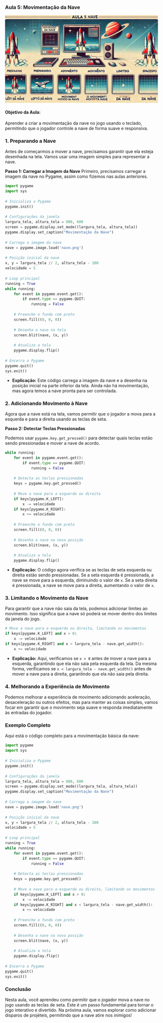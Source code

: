 ### Aula 5: Movimentação da Nave
![](../assets/image/05.jpeg)
#### Objetivo da Aula:
Aprender a criar a movimentação da nave no jogo usando o teclado, permitindo que o jogador controle a nave de forma suave e responsiva.

### 1. Preparando a Nave

Antes de começarmos a mover a nave, precisamos garantir que ela esteja desenhada na tela. Vamos usar uma imagem simples para representar a nave.

**Passo 1: Carregar a Imagem da Nave**
Primeiro, precisamos carregar a imagem da nave no Pygame, assim como fizemos nas aulas anteriores.

```python
import pygame
import sys

# Inicializa o Pygame
pygame.init()

# Configurações da janela
largura_tela, altura_tela = 800, 600
screen = pygame.display.set_mode((largura_tela, altura_tela))
pygame.display.set_caption("Movimentação da Nave")

# Carrega a imagem da nave
nave = pygame.image.load('nave.png')

# Posição inicial da nave
x, y = largura_tela // 2, altura_tela - 100
velocidade = 5

# Loop principal
running = True
while running:
    for event in pygame.event.get():
        if event.type == pygame.QUIT:
            running = False

    # Preenche o fundo com preto
    screen.fill((0, 0, 0))

    # Desenha a nave na tela
    screen.blit(nave, (x, y))

    # Atualiza a tela
    pygame.display.flip()

# Encerra o Pygame
pygame.quit()
sys.exit()
```

- **Explicação:** Este código carrega a imagem da nave e a desenha na posição inicial na parte inferior da tela. Ainda não há movimentação, mas agora temos a nave pronta para ser controlada.

### 2. Adicionando Movimento à Nave

Agora que a nave está na tela, vamos permitir que o jogador a mova para a esquerda e para a direita usando as teclas de seta.

**Passo 2: Detectar Teclas Pressionadas**

Podemos usar `pygame.key.get_pressed()` para detectar quais teclas estão sendo pressionadas e mover a nave de acordo.

```python
while running:
    for event in pygame.event.get():
        if event.type == pygame.QUIT:
            running = False

    # Detecta as teclas pressionadas
    keys = pygame.key.get_pressed()

    # Move a nave para a esquerda ou direita
    if keys[pygame.K_LEFT]:
        x -= velocidade
    if keys[pygame.K_RIGHT]:
        x += velocidade

    # Preenche o fundo com preto
    screen.fill((0, 0, 0))

    # Desenha a nave na nova posição
    screen.blit(nave, (x, y))

    # Atualiza a tela
    pygame.display.flip()
```

- **Explicação:** O código agora verifica se as teclas de seta esquerda ou direita estão sendo pressionadas. Se a seta esquerda é pressionada, a nave se move para a esquerda, diminuindo o valor de `x`. Se a seta direita é pressionada, a nave se move para a direita, aumentando o valor de `x`.

### 3. Limitando o Movimento da Nave

Para garantir que a nave não saia da tela, podemos adicionar limites ao movimento. Isso significa que a nave só poderá se mover dentro dos limites da janela do jogo.

```python
# Move a nave para a esquerda ou direita, limitando os movimentos
if keys[pygame.K_LEFT] and x > 0:
    x -= velocidade
if keys[pygame.K_RIGHT] and x < largura_tela - nave.get_width():
    x += velocidade
```

- **Explicação:** Aqui, verificamos se `x > 0` antes de mover a nave para a esquerda, garantindo que ela não saia pela esquerda da tela. Da mesma forma, verificamos se `x < largura_tela - nave.get_width()` antes de mover a nave para a direita, garantindo que ela não saia pela direita.

### 4. Melhorando a Experiência de Movimento

Podemos melhorar a experiência de movimento adicionando aceleração, desaceleração ou outros efeitos, mas para manter as coisas simples, vamos focar em garantir que o movimento seja suave e responda imediatamente às entradas do jogador.

### Exemplo Completo

Aqui está o código completo para a movimentação básica da nave:

```python
import pygame
import sys

# Inicializa o Pygame
pygame.init()

# Configurações da janela
largura_tela, altura_tela = 800, 600
screen = pygame.display.set_mode((largura_tela, altura_tela))
pygame.display.set_caption("Movimentação da Nave")

# Carrega a imagem da nave
nave = pygame.image.load('nave.png')

# Posição inicial da nave
x, y = largura_tela // 2, altura_tela - 100
velocidade = 5

# Loop principal
running = True
while running:
    for event in pygame.event.get():
        if event.type == pygame.QUIT:
            running = False

    # Detecta as teclas pressionadas
    keys = pygame.key.get_pressed()

    # Move a nave para a esquerda ou direita, limitando os movimentos
    if keys[pygame.K_LEFT] and x > 0:
        x -= velocidade
    if keys[pygame.K_RIGHT] and x < largura_tela - nave.get_width():
        x += velocidade

    # Preenche o fundo com preto
    screen.fill((0, 0, 0))

    # Desenha a nave na nova posição
    screen.blit(nave, (x, y))

    # Atualiza a tela
    pygame.display.flip()

# Encerra o Pygame
pygame.quit()
sys.exit()
```

### Conclusão

Nesta aula, você aprendeu como permitir que o jogador mova a nave no jogo usando as teclas de seta. Este é um passo fundamental para tornar o jogo interativo e divertido. Na próxima aula, vamos explorar como adicionar disparos de projéteis, permitindo que a nave atire nos inimigos!